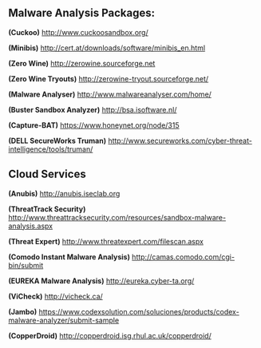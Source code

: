 ## Malware Analysis Packages:
**(Cuckoo)** http://www.cuckoosandbox.org/

**(Minibis)** http://cert.at/downloads/software/minibis_en.html

**(Zero Wine)** http://zerowine.sourceforge.net

**(Zero Wine Tryouts)** http://zerowine-tryout.sourceforge.net/

**(Malware Analyser)** http://www.malwareanalyser.com/home/

**(Buster Sandbox Analyzer)** http://bsa.isoftware.nl/

**(Capture-BAT)** https://www.honeynet.org/node/315 

**(DELL SecureWorks Truman)** http://www.secureworks.com/cyber-threat-intelligence/tools/truman/

## Cloud Services

**(Anubis)** http://anubis.iseclab.org

**(ThreatTrack Security)** http://www.threattracksecurity.com/resources/sandbox-malware-analysis.aspx

**(Threat Expert)** http://www.threatexpert.com/filescan.aspx

**(Comodo Instant Malware Analysis)** http://camas.comodo.com/cgi-bin/submit

**(EUREKA Malware Analysis)** http://eureka.cyber-ta.org/

**(ViCheck)** http://vicheck.ca/

**(Jambo)** https://www.codexsolution.com/soluciones/products/codex-malware-analyzer/submit-sample

**(CopperDroid)** http://copperdroid.isg.rhul.ac.uk/copperdroid/
